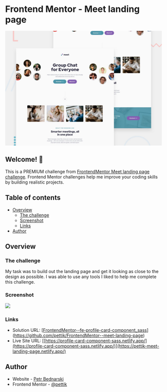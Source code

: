 # Frontend Mentor - Meet landing page

![Design preview for the Meet landing page challenge](./preview.jpg)

## Welcome! 👋

This is a PREMIUM challenge from <a href="https://www.frontendmentor.io/challenges/meet-landing-page-rbTDS6OUR">FrontendMentor Meet landing page challenge</a>. Frontend Mentor challenges help me improve your coding skills by building realistic projects.

## Table of contents

- [Overview](#overview)
  - [The challenge](#the-challenge)
  - [Screenshot](#screenshot)
  - [Links](#links)
- [Author](#author)

## Overview

### The challenge

My task was to build out the landing page and get it looking as close to the design as possible.
I was able to use any tools I liked to help me complete this challenge.

### Screenshot

![](./design/desktop-preview.jpg)

### Links

- Solution URL: [[FrontendMentor--fe-profile-card-component_sass](https://github.com/pettik/FrontendMentor--fe-profile-card-component_sass)](https://github.com/pettik/FrontendMentor--meet-landing-page)
- Live Site URL: [[https://profile-card-component-sass.netlify.app/](https://profile-card-component-sass.netlify.app/)](https://pettik-meet-landing-page.netlify.app/)

## Author

- Website - [Petr Bednarski](https://github.com/pettik)
- Frontend Mentor - [@pettik](https://www.frontendmentor.io/profile/pettik)
